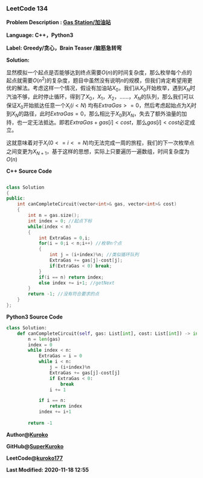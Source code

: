 ### **LeetCode 134**  



**Problem Description : [Gas Station/加油站](https://leetcode-cn.com/problems/gas-station/)**

**Language: C++，Python3**

**Label: Greedy/贪心，Brain Teaser /脑筋急转弯**



**Solution:**

显然模拟一个起点是否能够达到终点需要$O(n)$的时间复杂度，那么枚举每个点的起点就需要$O(n^2)$的复杂度，题目中虽然没有说明$n$的规模，但我们肯定希望用更优的解法。考虑这样一个情况，假设有加油站$X_0$，我们从$X_0$开始枚举，遇到$X_N$时汽油不够，此时停止循环，得到了$X_0$，$X_1$，$X_2$，……，$X_N$的队列，那么我们可以保证$X_0$开始抵达任意一个$X_i (i < N)$ 均有$ExtraGas >= 0$，然后考虑起始点为$X_i$时到$X_N$的路径，此时$ExtraGas = 0$，那么相比于$X_0$到$X_N$，失去了额外油量的加持，也一定无法抵达。即若$ExtraGas + gas[i] < cost$，那么$gas[i] < cost$必定成立。

这就意味着对于$X_i (0 <= i <= N)$均无法完成一周的旅程，我们的下一次枚举点之间变更为$X_{N+1}$，基于这样的思想，实际上只要遍历一遍数组，时间复杂度为$O(n)$



**C++ Source Code**

```cpp

class Solution 
{
public:
    int canCompleteCircuit(vector<int>& gas, vector<int>& cost) 
    {
        int n = gas.size();         
        int index = 0; //起点下标
        while(index < n)
        {
            int ExtraGas = 0,i;
            for(i = 0;i < n;i++) //枚举n个点
            {
                int j = (i+index)%n; //类似循环队列
                ExtraGas += gas[j]-cost[j];
                if(ExtraGas < 0) break;
            }
            if(i == n) return index;
            else index += i+1; //getNext
        }
        return -1; //没有符合要求的点
    }
};
```





**Python3 Source Code**

```python
class Solution:
    def canCompleteCircuit(self, gas: List[int], cost: List[int]) -> int:
        n = len(gas) 
        index = 0
        while index < n:
            ExtraGas = i = 0
            while i < n:
                j = (i+index)%n
                ExtraGas += gas[j]-cost[j]
                if ExtraGas < 0:
                    break
                i += 1

            if i == n:
                return index 
            index += i+1
            
        return -1
```



**Author@[Kuroko](http://kuroko.info)**  

**GitHub@[SuperKuroko](https://github.com/SuperKuroko)**

**LeetCode@[kuroko177](https://leetcode-cn.com/u/kuroko177/)**

**Last Modified: 2020-11-18 12:55**